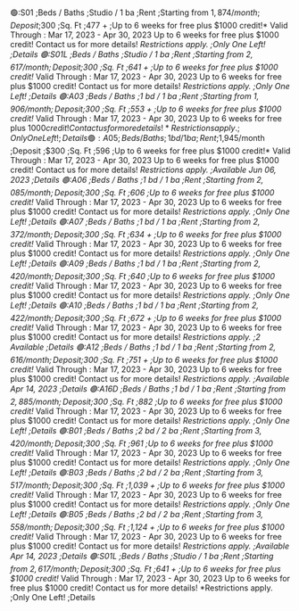🟢:S01 ;Beds / Baths ;Studio / 1 ba ;Rent ;Starting from $1,874/month ;Deposit ;$300 ;Sq. Ft ;477 + ;Up to 6 weeks for free plus $1000 credit!* Valid Through : Mar 17, 2023 - Apr 30, 2023 Up to 6 weeks for free plus $1000 credit! Contact us for more details! *Restrictions apply. ;Only One Left! ;Details
🟢:S01L ;Beds / Baths ;Studio / 1 ba ;Rent ;Starting from $2,617/month ;Deposit ;$300 ;Sq. Ft ;641 + ;Up to 6 weeks for free plus $1000 credit!* Valid Through : Mar 17, 2023 - Apr 30, 2023 Up to 6 weeks for free plus $1000 credit! Contact us for more details! *Restrictions apply. ;Only One Left! ;Details
🟢:A03 ;Beds / Baths ;1 bd / 1 ba ;Rent ;Starting from $1,906/month ;Deposit ;$300 ;Sq. Ft ;553 + ;Up to 6 weeks for free plus $1000 credit!* Valid Through : Mar 17, 2023 - Apr 30, 2023 Up to 6 weeks for free plus $1000 credit! Contact us for more details! *Restrictions apply. ;Only One Left! ;Details
🟢:A05 ;Beds / Baths ;1 bd / 1 ba ;Rent ;$1,945/month ;Deposit ;$300 ;Sq. Ft ;596 ;Up to 6 weeks for free plus $1000 credit!* Valid Through : Mar 17, 2023 - Apr 30, 2023 Up to 6 weeks for free plus $1000 credit! Contact us for more details! *Restrictions apply. ;Available Jun 06, 2023 ;Details
🟢:A06 ;Beds / Baths ;1 bd / 1 ba ;Rent ;Starting from $2,085/month ;Deposit ;$300 ;Sq. Ft ;606 ;Up to 6 weeks for free plus $1000 credit!* Valid Through : Mar 17, 2023 - Apr 30, 2023 Up to 6 weeks for free plus $1000 credit! Contact us for more details! *Restrictions apply. ;Only One Left! ;Details
🟢:A07 ;Beds / Baths ;1 bd / 1 ba ;Rent ;Starting from $2,372/month ;Deposit ;$300 ;Sq. Ft ;634 + ;Up to 6 weeks for free plus $1000 credit!* Valid Through : Mar 17, 2023 - Apr 30, 2023 Up to 6 weeks for free plus $1000 credit! Contact us for more details! *Restrictions apply. ;Only One Left! ;Details
🟢:A09 ;Beds / Baths ;1 bd / 1 ba ;Rent ;Starting from $2,420/month ;Deposit ;$300 ;Sq. Ft ;640 ;Up to 6 weeks for free plus $1000 credit!* Valid Through : Mar 17, 2023 - Apr 30, 2023 Up to 6 weeks for free plus $1000 credit! Contact us for more details! *Restrictions apply. ;Only One Left! ;Details
🟢:A10 ;Beds / Baths ;1 bd / 1 ba ;Rent ;Starting from $2,422/month ;Deposit ;$300 ;Sq. Ft ;672 + ;Up to 6 weeks for free plus $1000 credit!* Valid Through : Mar 17, 2023 - Apr 30, 2023 Up to 6 weeks for free plus $1000 credit! Contact us for more details! *Restrictions apply. ;2 Available ;Details
🟢:A12 ;Beds / Baths ;1 bd / 1 ba ;Rent ;Starting from $2,616/month ;Deposit ;$300 ;Sq. Ft ;751 + ;Up to 6 weeks for free plus $1000 credit!* Valid Through : Mar 17, 2023 - Apr 30, 2023 Up to 6 weeks for free plus $1000 credit! Contact us for more details! *Restrictions apply. ;Available Apr 14, 2023 ;Details
🟢:A16D ;Beds / Baths ;1 bd / 1 ba ;Rent ;Starting from $2,885/month ;Deposit ;$300 ;Sq. Ft ;882 ;Up to 6 weeks for free plus $1000 credit!* Valid Through : Mar 17, 2023 - Apr 30, 2023 Up to 6 weeks for free plus $1000 credit! Contact us for more details! *Restrictions apply. ;Only One Left! ;Details
🟢:B01 ;Beds / Baths ;2 bd / 2 ba ;Rent ;Starting from $3,420/month ;Deposit ;$300 ;Sq. Ft ;961 ;Up to 6 weeks for free plus $1000 credit!* Valid Through : Mar 17, 2023 - Apr 30, 2023 Up to 6 weeks for free plus $1000 credit! Contact us for more details! *Restrictions apply. ;Only One Left! ;Details
🟢:B03 ;Beds / Baths ;2 bd / 2 ba ;Rent ;Starting from $3,517/month ;Deposit ;$300 ;Sq. Ft ;1,039 + ;Up to 6 weeks for free plus $1000 credit!* Valid Through : Mar 17, 2023 - Apr 30, 2023 Up to 6 weeks for free plus $1000 credit! Contact us for more details! *Restrictions apply. ;Only One Left! ;Details
🟢:B05 ;Beds / Baths ;2 bd / 2 ba ;Rent ;Starting from $3,558/month ;Deposit ;$300 ;Sq. Ft ;1,124 + ;Up to 6 weeks for free plus $1000 credit!* Valid Through : Mar 17, 2023 - Apr 30, 2023 Up to 6 weeks for free plus $1000 credit! Contact us for more details! *Restrictions apply. ;Available Apr 14, 2023 ;Details
🟢:S01L ;Beds / Baths ;Studio / 1 ba ;Rent ;Starting from $2,617/month ;Deposit ;$300 ;Sq. Ft ;641 + ;Up to 6 weeks for free plus $1000 credit!* Valid Through : Mar 17, 2023 - Apr 30, 2023 Up to 6 weeks for free plus $1000 credit! Contact us for more details! *Restrictions apply. ;Only One Left! ;Details
